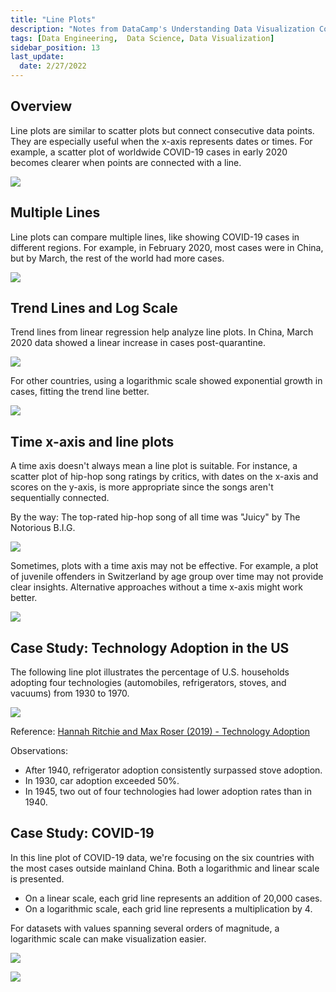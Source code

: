```yaml
---
title: "Line Plots"
description: "Notes from DataCamp's Understanding Data Visualization Course"
tags: [Data Engineering,  Data Science, Data Visualization]
sidebar_position: 13
last_update:
  date: 2/27/2022
---
```




## Overview


Line plots are similar to scatter plots but connect consecutive data points. They are especially useful when the x-axis represents dates or times. For example, a scatter plot of worldwide COVID-19 cases in early 2020 becomes clearer when points are connected with a line.

<div class='img-center'>

![](/img/docs/line-plotssss-1.png)

</div>

## Multiple Lines

Line plots can compare multiple lines, like showing COVID-19 cases in different regions. For example, in February 2020, most cases were in China, but by March, the rest of the world had more cases.

<div class='img-center'>

![](/img/docs/line-plotssss-2.png)

</div>


## Trend Lines and Log Scale

Trend lines from linear regression help analyze line plots. In China, March 2020 data showed a linear increase in cases post-quarantine. 

<div class="img-center"> 

![](/img/docs/line-plotssss-3.png)

</div>

For other countries, using a logarithmic scale showed exponential growth in cases, fitting the trend line better.

![](/img/docs/line-plotssss-4.png)

## Time x-axis and line plots

A time axis doesn't always mean a line plot is suitable. For instance, a scatter plot of hip-hop song ratings by critics, with dates on the x-axis and scores on the y-axis, is more appropriate since the songs aren't sequentially connected.

By the way: The top-rated hip-hop song of all time was "Juicy" by The Notorious B.I.G.

<div class="img-center"> 

![](/img/docs/line-plotssss-5.png)

</div>


Sometimes, plots with a time axis may not be effective. For example, a plot of juvenile offenders in Switzerland by age group over time may not provide clear insights. Alternative approaches without a time x-axis might work better.

<div class="img-center"> 

![](/img/docs/line-plotssss-5.png)

</div>

## Case Study: Technology Adoption in the US

The following line plot illustrates the percentage of U.S. households adopting four technologies (automobiles, refrigerators, stoves, and vacuums) from 1930 to 1970.

<div class='img-center'>

![](/img/docs/casestudy-adaoption-ref-stove-cars.png)

</div>

Reference: [Hannah Ritchie and Max Roser (2019) - Technology Adoption](https://ourworldindata.org/technology-adoption)

Observations:

- After 1940, refrigerator adoption consistently surpassed stove adoption.
- In 1930, car adoption exceeded 50%.
- In 1945, two out of four technologies had lower adoption rates than in 1940.

## Case Study: COVID-19

In this line plot of COVID-19 data, we're focusing on the six countries with the most cases outside mainland China. Both a logarithmic and linear scale is presented.

- On a linear scale, each grid line represents an addition of 20,000 cases. 
- On a logarithmic scale, each grid line represents a multiplication by 4.

For datasets with values spanning several orders of magnitude, a logarithmic scale can make visualization easier.

![](/img/docs/casestudy-covidddd1.png)

![](/img/docs/casestudy-covidddd2.png)
